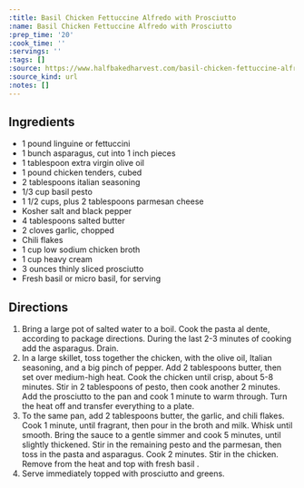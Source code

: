 ```yaml
---
:title: Basil Chicken Fettuccine Alfredo with Prosciutto
:name: Basil Chicken Fettuccine Alfredo with Prosciutto
:prep_time: '20'
:cook_time: ''
:servings: ''
:tags: []
:source: https://www.halfbakedharvest.com/basil-chicken-fettuccine-alfredo/
:source_kind: url
:notes: []
---
```


## Ingredients
- 1 pound linguine or fettuccini
- 1 bunch asparagus, cut into 1 inch pieces
- 1 tablespoon extra virgin olive oil
- 1 pound chicken tenders, cubed
- 2 tablespoons italian seasoning
- 1/3 cup basil pesto
- 1 1/2 cups, plus 2 tablespoons parmesan cheese
- Kosher salt and black pepper
- 4 tablespoons salted butter
- 2 cloves garlic, chopped
- Chili flakes
- 1 cup low sodium chicken broth
- 1 cup heavy cream
- 3 ounces thinly sliced prosciutto
- Fresh basil or micro basil, for serving


## Directions
1. Bring a large pot of salted water to a boil. Cook the pasta al dente, according to package directions. During the last 2-3 minutes of cooking add the asparagus. Drain.
2. In a large skillet, toss together the chicken, with the olive oil, Italian seasoning, and a big pinch of pepper. Add 2 tablespoons butter, then set over medium-high heat. Cook the chicken until crisp, about 5-8 minutes. Stir in 2 tablespoons of pesto, then cook another 2 minutes. Add the prosciutto to the pan and cook 1 minute to warm through. Turn the heat off and transfer everything to a plate.
3. To the same pan, add 2 tablespoons butter, the garlic, and chili flakes. Cook 1 minute, until fragrant, then pour in the broth and milk. Whisk until smooth. Bring the sauce to a gentle simmer and cook 5 minutes, until slightly thickened. Stir in the remaining pesto and the parmesan, then toss in the pasta and asparagus. Cook 2 minutes. Stir in the chicken. Remove from the heat and top with fresh basil .
4. Serve immediately topped with prosciutto and greens.
